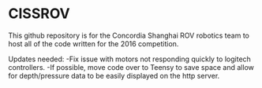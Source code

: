 # CISSROV

This github repository is for the Concordia Shanghai ROV robotics team to host all of the code written for the 2016 competition.


Updates needed:
-Fix issue with motors not responding quickly to logitech controllers.
-If possible, move code over to Teensy to save space and allow for depth/pressure data to be easily displayed on the http server.
